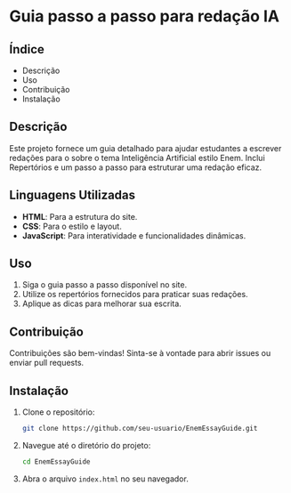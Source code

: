 # Guia passo a passo para redação IA 

## Índice

- Descrição
- Uso
- Contribuição
- Instalação

## Descrição

Este projeto fornece um guia detalhado para ajudar estudantes a escrever redações para o sobre o tema Inteligência Artificial estilo Enem. Inclui Repertórios e um passo a passo para estruturar uma redação eficaz.

## Linguagens Utilizadas

- **HTML**: Para a estrutura do site.
- **CSS**: Para o estilo e layout.
- **JavaScript**: Para interatividade e funcionalidades dinâmicas.

## Uso

1. Siga o guia passo a passo disponível no site.
2. Utilize os repertórios fornecidos para praticar suas redações.
3. Aplique as dicas para melhorar sua escrita.

## Contribuição

Contribuições são bem-vindas! Sinta-se à vontade para abrir issues ou enviar pull requests.

## Instalação

1. Clone o repositório:
    ```bash
    git clone https://github.com/seu-usuario/EnemEssayGuide.git
    ```
2. Navegue até o diretório do projeto:
    ```bash
    cd EnemEssayGuide
    ```
3. Abra o arquivo `index.html` no seu navegador.